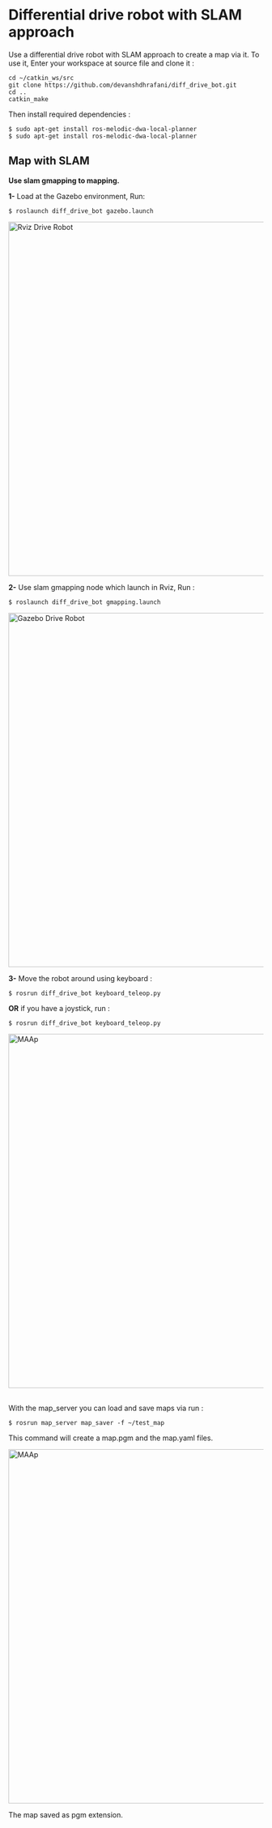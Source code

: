 # Differential drive robot with SLAM approach
Use a differential drive robot with SLAM approach to create a map via it.
To use it, Enter your workspace at source file and clone it :

```
cd ~/catkin_ws/src
git clone https://github.com/devanshdhrafani/diff_drive_bot.git
cd ..
catkin_make
```

Then install required dependencies :
```
$ sudo apt-get install ros-melodic-dwa-local-planner
$ sudo apt-get install ros-melodic-dwa-local-planner

```

<h2> Map with SLAM </h2>

**Use slam gmapping to mapping.**

**1-** Load at the Gazebo environment, Run: 
```
$ roslaunch diff_drive_bot gazebo.launch
```

<img width="700" alt="Rviz Drive Robot" src="https://user-images.githubusercontent.com/43522153/123696003-ecbb6c80-d863-11eb-9182-25b464afc421.png"> 

**2-** Use slam gmapping node which launch in Rviz, Run :  

```
$ roslaunch diff_drive_bot gmapping.launch
```
<img width="700" alt="Gazebo Drive Robot" src="https://user-images.githubusercontent.com/43522153/123700041-a1f02380-d868-11eb-9d21-067f4e46c685.png">

**3-** Move the robot around using keyboard :
```
$ rosrun diff_drive_bot keyboard_teleop.py 
```


**OR** if you have a joystick, run :
```
$ rosrun diff_drive_bot keyboard_teleop.py 
```

<img width="700" alt="MAAp" src="https://user-images.githubusercontent.com/43522153/123702536-ecbf6a80-d86b-11eb-8bfc-690de23d45a3.gif"><br></br>

With the map_server you can load and save maps via run :
```
$ rosrun map_server map_saver -f ~/test_map
```

This command will create a map.pgm and the map.yaml files.
   
<img width="700" alt="MAAp" src="https://user-images.githubusercontent.com/43522153/123700382-12974000-d869-11eb-97b5-511259a8337e.png">


The map saved as pgm extension.

